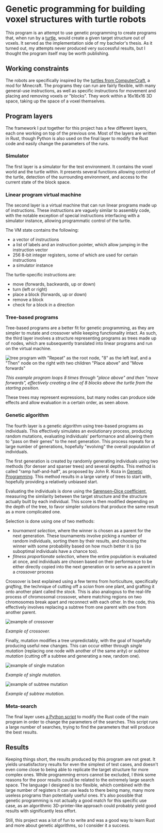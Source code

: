 # Genetic programming for building voxel structures with turtle robots

This program is an attempt to use genetic programming to create programs that, when run by a 
[turtle](https://en.wikipedia.org/wiki/Turtle_(robot)), would create a given target structure out of voxels.
It served as the implementation side of my bachelor's thesis. As it turned out, my attempts never produced very
successful results, but I thought the program itself may be worth publishing.

## Working constraints
The robots are specifically inspired by the [turtles from ComputerCraft](https://www.computercraft.info/wiki/Turtle), a
mod for Minecraft. The programs they can run are fairly flexible, with many general-use instructions, as well as
specific instructions for movement and placing and removing voxels or "blocks". They work within a 16x16x16 3D space,
taking up the space of a voxel themselves.

## Program layers

The framework I put together for this project has a few different layers, each one working on top of the previous one.
Most of the layers are written in Rust, though Python is also used on the final layer to modify the Rust code and easily
change the parameters of the runs.

### Simulator
The first layer is a simulator for the test environment. It contains the voxel world and the turtle within. It presents
several functions allowing control of the turtle, detection of the surrounding environment, and access to the current 
state of the block space.

### Linear program virtual machine
The second layer is a virtual machine that can run linear programs made up of instructions. These
instructions are vaguely similar to assembly code, with the notable exception of special instructions interfacing with
a simulator instance, allowing programmatic control of the turtle.

The VM state contains the following:
- a vector of instructions
- a list of labels and an instruction pointer, which allow jumping in the instruction vector
- 256 8-bit integer registers, some of which are used for certain instructions
- a simulator instance

The turtle-specific instructions are:
- move (forwards, backwards, up or down)
- turn (left or right)
- place a block (forwards, up or down)
- remove a block
- check for a block in a direction

### Tree-based programs
Tree-based programs are a better fit for genetic programming, as they are simpler to mutate and crossover while keeping
functionality intact. As such, the third layer involves a structure representing programs as trees made up of nodes,
which are subsequently translated into linear programs and run on the virtual machine.

![tree program with "Repeat" as the root node, "8" as the left leaf, and a "Then" node on the right with two children "Place above" and "Move forwards"](img/looping_tree.png)

_This example program loops 8 times through "place above" and then "move forwards", effectively creating a line of 8 
blocks above the turtle from the starting position._

These trees may represent expressions, but many nodes can produce side effects and allow evaluation in a certain order, 
as seen above.

### Genetic algorithm
The fourth layer is a genetic algorithm using tree-based programs as individuals. This effectively simulates an 
evolutionary process, producing random mutations, evaluating individuals' performance and allowing them to "pass on 
their genes" to the next generation. This process repeats for a large number of generations, hopefully "evolving" the
overall population of individuals.

The first generation is created by randomly generating individuals using two methods (for denser and sparser trees) and
several depths. This method is called "ramp half-and-half", as proposed by John R. Koza in 
[Genetic Programming](http://mitpress.mit.edu/books/genetic-programming). This method results in a large variety of 
trees to start with, hopefully providing a relatively unbiased start.

Evaluating the individuals is done using the 
[Sørensen–Dice coefficient](https://en.wikipedia.org/wiki/S%C3%B8rensen%E2%80%93Dice_coefficient), measuring the 
similarity between the target structure and the structure actually built by each individual. This score is then modified
depending on the depth of the tree, to favor simpler solutions that produce the same result as a more complicated one.

Selection is done using one of two methods:
- _tournament selection_, where the winner is chosen as a parent for the next generation. These tournaments
involve picking a number of random individuals, sorting them by their results, and choosing the winner with some 
probability based on how much better it is (so suboptimal individuals have a chance too).
- _fitness proportionate selection_, where the entire population is evaluated at once, and individuals are chosen based
on their performance to be either directly copied into the next generation or to serve as a parent in a _crossover_ 
process

Crossover is best explained using a few terms from horticulture, specifically _grafting_, the technique of cutting off a 
_scion_ from one plant, and grafting it onto another plant called the _stock_. This is also analogous to the real-life
process of chromosomal crossover, where matching regions on two chromosomes break apart and reconnect with each other.
In the code, this effectively involves replacing a subtree from one parent with one from another parent.

![example of crossover](img/crossover.png)

_Example of crossover._

Finally, mutation modifies a tree unpredictably, with the goal of hopefully producing useful new changes. This can occur
either through _single mutation_ (replacing one node with another of the same arity) or _subtree mutation_ (cutting 
off a subtree and generating a new, random one).

![example of single mutation](img/single_node_mutation.png)

_Example of single mutation._

![example of subtree mutation](img/subtree_mutation.png)

_Example of subtree mutation._

### Meta-search
The final layer uses [a Python script](meta_search.py) to modify the Rust code of the main program in order to change
the parameters of the searches. This script runs a large number of searches, trying to find the parameters that will 
produce the best results.

## Results
Keeping things short, the results produced by this program are not great. It yields unsatisfactory results for even
the simplest of test cases, and doesn't even come close to being able to replicate the target structure for more complex
ones. While programming errors cannot be excluded, I think some reasons for the poor results could be related to the 
extremely large search space. The language I designed is *too* flexible, which combined with the large number of
registers it can use leads to there being many, many more useless programs than potentially useful ones. It's also
possible that genetic programming is not actually a good match for this specific use case, as an algorithmic 
3D-printer-like approach could probably yield good results with significantly less effort.

Still, this project was a lot of fun to write and was a good way to learn Rust and more about genetic algorithms, so I 
consider it a success.